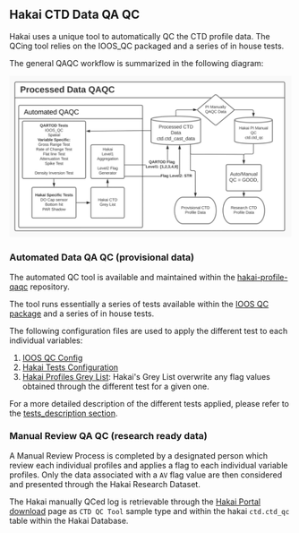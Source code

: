 ## Hakai CTD Data QA QC

Hakai uses a unique tool to automatically QC the CTD profile data. The QCing tool relies on the IOOS_QC packaged and a series of in house tests.

The general QAQC workflow is summarized in the following diagram:

<p align="center">
<img src="figures/Hakai-ctd-processing-workflow-figure-4-qc.png" alt="QC" width="600"/>
</p>

### Automated Data QA QC (provisional data)

The automated QC tool is available and maintained within the [hakai-profile-qaqc](https://github.com/HakaiInstitute/hakai-profile-qaqc) repository.

The tool runs essentially a series of tests available within the [IOOS QC package](https://github.com/ioos/ioos_qc) and a series of in house tests.

The following configuration files are used to apply the different test to each individual variables:

1. [IOOS QC Config](https://github.com/HakaiInstitute/hakai-profile-qaqc/blob/main/hakai_profile_qc/config/hakai_ctd_profile_qartod_test_config.json)
1. [Hakai Tests Configuration](https://github.com/HakaiInstitute/hakai-profile-qaqc/blob/main/hakai_profile_qc/config/hakai_ctd_profile_tests_config.json)
1. [Hakai Profiles Grey List](https://github.com/HakaiInstitute/hakai-profile-qaqc/blob/main/hakai_profile_qc/HakaiProfileDatasetGreyList.csv): Hakai's Grey List overwrite any flag values obtained through the different test for a given one.

For a more detailed description of the different tests applied, please refer to the [tests_description section](https://github.com/HakaiInstitute/hakai-profile-qaqc/blob/main/tests_description.md).

### Manual Review QA QC (research ready data)

A Manual Review Process is completed by a designated person which review each individual profiles and applies a flag to each individual variable profiles. Only the data associated with a `AV` flag value are then considered and presented through the Hakai Research Dataset.

The Hakai manually QCed log is retrievable through the [Hakai Portal download](https://hecate.hakai.org/portal2/download) page as `CTD QC Tool` sample type and within the hakai `ctd.ctd_qc` table within the Hakai Database.
